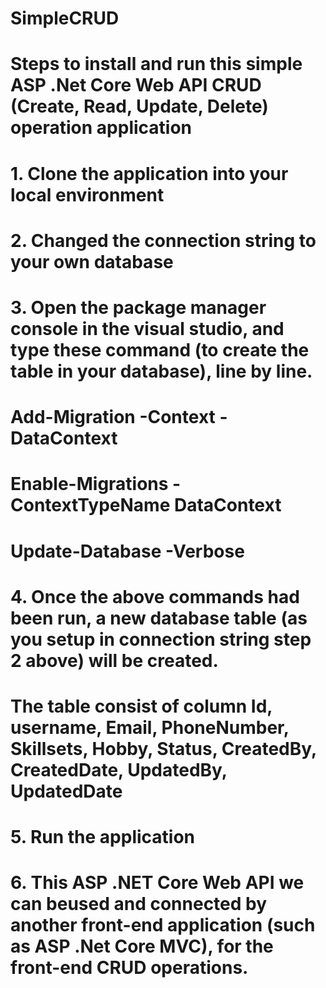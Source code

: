 # SimpleCRUD

# Steps to install and run this simple ASP .Net Core Web API CRUD (Create, Read, Update, Delete) operation application

#	1.	Clone the application into your local environment

#	2.	Changed the connection string to your own database

#	3.	Open the package manager console in the visual studio, and type these command (to create the table in your database), line by line.
#			Add-Migration -Context -DataContext
#			Enable-Migrations -ContextTypeName DataContext
#			Update-Database -Verbose

#	4.	Once the above commands had been run, a new database table (as you setup in connection string step 2 above) will be created. 
#		The table consist of column Id, username, Email, PhoneNumber, Skillsets, Hobby, Status, CreatedBy, CreatedDate, UpdatedBy, UpdatedDate

#	5.	Run the application

#	6.	This ASP .NET Core Web API we can beused and connected by another front-end application (such as ASP .Net Core MVC), for the front-end CRUD operations.
